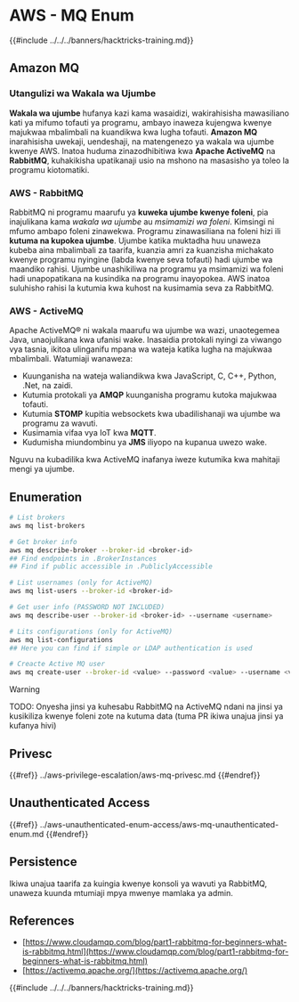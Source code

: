 # AWS - MQ Enum

{{#include ../../../banners/hacktricks-training.md}}

## Amazon MQ

### Utangulizi wa Wakala wa Ujumbe

**Wakala wa ujumbe** hufanya kazi kama wasaidizi, wakirahisisha mawasiliano kati ya mifumo tofauti ya programu, ambayo inaweza kujengwa kwenye majukwaa mbalimbali na kuandikwa kwa lugha tofauti. **Amazon MQ** inarahisisha uwekaji, uendeshaji, na matengenezo ya wakala wa ujumbe kwenye AWS. Inatoa huduma zinazodhibitiwa kwa **Apache ActiveMQ** na **RabbitMQ**, kuhakikisha upatikanaji usio na mshono na masasisho ya toleo la programu kiotomatiki.

### AWS - RabbitMQ

RabbitMQ ni programu maarufu ya **kuweka ujumbe kwenye foleni**, pia inajulikana kama _wakala wa ujumbe_ au _msimamizi wa foleni_. Kimsingi ni mfumo ambapo foleni zinawekwa. Programu zinawasiliana na foleni hizi ili **kutuma na kupokea ujumbe**. Ujumbe katika muktadha huu unaweza kubeba aina mbalimbali za taarifa, kuanzia amri za kuanzisha michakato kwenye programu nyingine (labda kwenye seva tofauti) hadi ujumbe wa maandiko rahisi. Ujumbe unashikiliwa na programu ya msimamizi wa foleni hadi unapopatikana na kusindika na programu inayopokea. AWS inatoa suluhisho rahisi la kutumia kwa kuhost na kusimamia seva za RabbitMQ.

### AWS - ActiveMQ

Apache ActiveMQ® ni wakala maarufu wa ujumbe wa wazi, unaotegemea Java, unaojulikana kwa ufanisi wake. Inasaidia protokali nyingi za viwango vya tasnia, ikitoa ulinganifu mpana wa wateja katika lugha na majukwaa mbalimbali. Watumiaji wanaweza:

- Kuunganisha na wateja waliandikwa kwa JavaScript, C, C++, Python, .Net, na zaidi.
- Kutumia protokali ya **AMQP** kuunganisha programu kutoka majukwaa tofauti.
- Kutumia **STOMP** kupitia websockets kwa ubadilishanaji wa ujumbe wa programu za wavuti.
- Kusimamia vifaa vya IoT kwa **MQTT**.
- Kudumisha miundombinu ya **JMS** iliyopo na kupanua uwezo wake.

Nguvu na kubadilika kwa ActiveMQ inafanya iweze kutumika kwa mahitaji mengi ya ujumbe.

## Enumeration
```bash
# List brokers
aws mq list-brokers

# Get broker info
aws mq describe-broker --broker-id <broker-id>
## Find endpoints in .BrokerInstances
## Find if public accessible in .PubliclyAccessible

# List usernames (only for ActiveMQ)
aws mq list-users --broker-id <broker-id>

# Get user info (PASSWORD NOT INCLUDED)
aws mq describe-user --broker-id <broker-id> --username <username>

# Lits configurations (only for ActiveMQ)
aws mq list-configurations
## Here you can find if simple or LDAP authentication is used

# Creacte Active MQ user
aws mq create-user --broker-id <value> --password <value> --username <value> --console-access
```
> [!WARNING]
> TODO: Onyesha jinsi ya kuhesabu RabbitMQ na ActiveMQ ndani na jinsi ya kusikiliza kwenye foleni zote na kutuma data (tuma PR ikiwa unajua jinsi ya kufanya hivi)

## Privesc

{{#ref}}
../aws-privilege-escalation/aws-mq-privesc.md
{{#endref}}

## Unauthenticated Access

{{#ref}}
../aws-unauthenticated-enum-access/aws-mq-unauthenticated-enum.md
{{#endref}}

## Persistence

Ikiwa unajua taarifa za kuingia kwenye konsoli ya wavuti ya RabbitMQ, unaweza kuunda mtumiaji mpya mwenye mamlaka ya admin.

## References

- [https://www.cloudamqp.com/blog/part1-rabbitmq-for-beginners-what-is-rabbitmq.html](https://www.cloudamqp.com/blog/part1-rabbitmq-for-beginners-what-is-rabbitmq.html)
- [https://activemq.apache.org/](https://activemq.apache.org/)

{{#include ../../../banners/hacktricks-training.md}}
